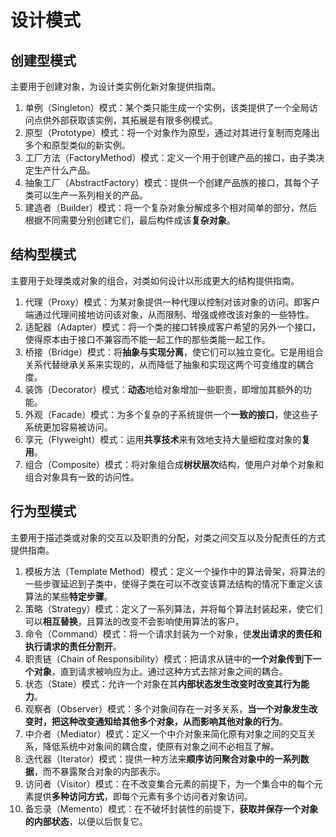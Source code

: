 # 设计模式

## 创建型模式

主要用于创建对象，为设计类实例化新对象提供指南。

1. 单例（Singleton）模式：某个类只能生成一个实例，该类提供了一个全局访问点供外部获取该实例，其拓展是有限多例模式。
2. 原型（Prototype）模式：将一个对象作为原型，通过对其进行复制而克隆出多个和原型类似的新实例。
3. 工厂方法（FactoryMethod）模式：定义一个用于创建产品的接口，由子类决定生产什么产品。
4. 抽象工厂（AbstractFactory）模式：提供一个创建产品族的接口，其每个子类可以生产一系列相关的产品。
5. 建造者（Builder）模式：将一个复杂对象分解成多个相对简单的部分，然后根据不同需要分别创建它们，最后构件成该**复杂对象**。

## 结构型模式

主要用于处理类或对象的组合，对类如何设计以形成更大的结构提供指南。

1. 代理（Proxy）模式：为某对象提供一种代理以控制对该对象的访问。即客户端通过代理间接地访问该对象，从而限制、增强或修改该对象的一些特性。
2. 适配器（Adapter）模式：将一个类的接口转换成客户希望的另外一个接口，使得原本由于接口不兼容而不能一起工作的那些类能一起工作。
3. 桥接（Bridge）模式：将**抽象与实现分离**，使它们可以独立变化。它是用组合关系代替继承关系来实现的，从而降低了抽象和实现这两个可变维度的耦合度。
4. 装饰（Decorator）模式：**动态**地给对象增加一些职责，即增加其额外的功能。
5. 外观（Facade）模式：为多个复杂的子系统提供一个**一致的接口**，使这些子系统更加容易被访问。
6. 享元（Flyweight）模式：运用**共享技术**来有效地支持大量细粒度对象的**复用**。
7. 组合（Composite）模式：将对象组合成**树状层次**结构，使用户对单个对象和组合对象具有一致的访问性。

## 行为型模式

主要用于描述类或对象的交互以及职责的分配，对类之间交互以及分配责任的方式提供指南。

1. 模板方法（Template Method）模式：定义一个操作中的算法骨架，将算法的一些步骤延迟到子类中，使得子类在可以不改变该算法结构的情况下重定义该算法的某些**特定步骤**。
2. 策略（Strategy）模式：定义了一系列算法，并将每个算法封装起来，使它们可以**相互替换**，且算法的改变不会影响使用算法的客户。
3. 命令（Command）模式：将一个请求封装为一个对象，使**发出请求的责任和执行请求的责任分割开**。
4. 职责链（Chain of Responsibility）模式：把请求从链中的**一个对象传到下一个对象**，直到请求被响应为止。通过这种方式去除对象之间的耦合。
5. 状态（State）模式：允许一个对象在其**内部状态发生改变时改变其行为能力**。
6. 观察者（Observer）模式：多个对象间存在一对多关系，**当一个对象发生改变时，把这种改变通知给其他多个对象，从而影响其他对象的行为**。
7. 中介者（Mediator）模式：定义一个中介对象来简化原有对象之间的交互关系，降低系统中对象间的耦合度，使原有对象之间不必相互了解。
8. 迭代器（Iterator）模式：提供一种方法来**顺序访问聚合对象中的一系列数据**，而不暴露聚合对象的内部表示。
9. 访问者（Visitor）模式：在不改变集合元素的前提下，为一个集合中的每个元素提供**多种访问方式**，即每个元素有多个访问者对象访问。
10. 备忘录（Memento）模式：在不破坏封装性的前提下，**获取并保存一个对象的内部状态**，以便以后恢复它。
